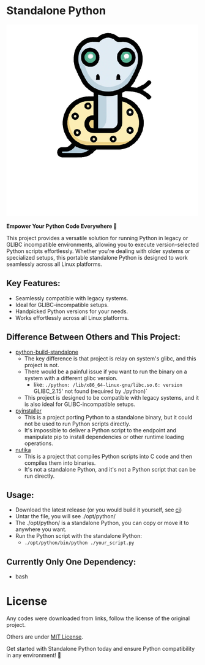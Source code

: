# Standalone Python
![](/assets/icon.png)

**Empower Your Python Code Everywhere 🐍**

This project provides a versatile solution for running Python in legacy or GLIBC incompatible environments, allowing you to execute version-selected Python scripts effortlessly. 
Whether you're dealing with older systems or specialized setups, this portable
standalone Python is designed to work seamlessly across all Linux platforms.

## Key Features:

- Seamlessly compatible with legacy systems.
- Ideal for GLIBC-incompatible setups.
- Handpicked Python versions for your needs.
- Works effortlessly across all Linux platforms.

## Difference Between Others and This Project:
- [python-build-standalone](https://github.com/indygreg/python-build-standalone)
    - The key difference is that project is relay on system's glibc, and this project is not.
    - There would be a painful issue if you want to run the binary on a system with a different glibc version.
        - like: `./python: /lib/x86_64-linux-gnu/libc.so.6: version `GLIBC_2.15' not found (required by ./python)`
    - This project is designed to be compatible with legacy systems, and it is also ideal for GLIBC-incompatible setups.
- [pyinstaller](https://pyinstaller.org/en/stable/)
    - This is a project porting Python to a standalone binary, but it could not be used to run Python scripts directly.
    - It's impossible to deliver a Python script to the endpoint and manipulate pip to install dependencies or other runtime loading operations.
- [nutika](https://github.com/Nuitka/Nuitka)
    - This is a project that compiles Python scripts into C code and then compiles them into binaries.
    - It's not a standalone Python, and it's not a Python script that can be run directly.

## Usage:
- Download the latest release (or you would build it yourself, see [ci](/.github/workflows/build.yml))
- Untar the file, you will see ./opt/python/
- The ./opt/python/ is a standalone Python, you can copy or move it to anywhere you want.
- Run the Python script with the standalone Python:
    - `./opt/python/bin/python ./your_script.py`

## Currently Only One Dependency:
- bash

# License
Any codes were downloaded from links, follow the license of the original project.

Others are under [MIT License](/LICENSE).

Get started with Standalone Python today and ensure Python compatibility in any
environment! 🚀
